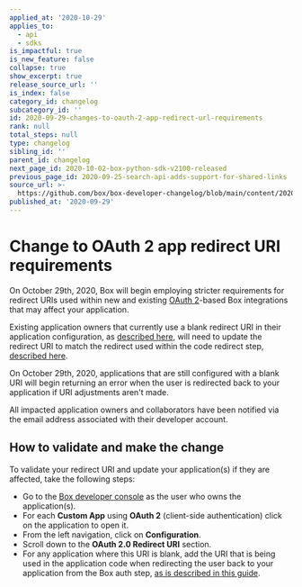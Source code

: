 ```yaml
---
applied_at: '2020-10-29'
applies_to:
  - api
  - sdks
is_impactful: true
is_new_feature: false
collapse: true
show_excerpt: true
release_source_url: ''
is_index: false
category_id: changelog
subcategory_id: ''
id: 2020-09-29-changes-to-oauth-2-app-redirect-url-requirements
rank: null
total_steps: null
type: changelog
sibling_id: ''
parent_id: changelog
next_page_id: 2020-10-02-box-python-sdk-v2100-released
previous_page_id: 2020-09-25-search-api-adds-support-for-shared-links
source_url: >-
  https://github.com/box/box-developer-changelog/blob/main/content/2020/09-29-changes-to-oauth-2-app-redirect-url-requirements.md
published_at: '2020-09-29'
---
```

# Change to OAuth 2 app redirect URI requirements

On October 29th, 2020, Box will begin employing stricter requirements for
redirect URIs used within new and existing
[OAuth 2](g://authentication/oauth2/)-based Box integrations that may affect
your application.

Existing application owners that currently use a blank redirect URI in their
application configuration, as
[described here](g://applications/custom-apps/oauth2-setup/#redirect-uri), will
need to update the redirect URI to match the redirect used within the code
redirect step,
[described here](g://authentication/oauth2/with-sdk/#2-redirect-user).

On October 29th, 2020, applications that are still configured with a blank URI
will begin returning an error when the user is redirected back to your
application if URI adjustments aren't made.

All impacted application owners and collaborators have been notified via
the email address associated with their developer account.

## How to validate and make the change
To validate your redirect URI and update your application(s) if they are
affected, take the following steps:

* Go to the
[Box developer console](https://cloud.app.box.com/developers/console) as the
user who owns the application(s).
* For each **Custom App** using **OAuth 2** (client-side authentication) click
on the application to open it.
* From the left navigation, click on **Configuration**.
* Scroll down to the **OAuth 2.0 Redirect URI** section.
* For any application where this URI is blank, add the URI that is being used
in the application code when redirecting the user back to your application
from the Box auth step,
[as is described in this guide](g://authentication/oauth2/with-sdk/#2-redirect-user).